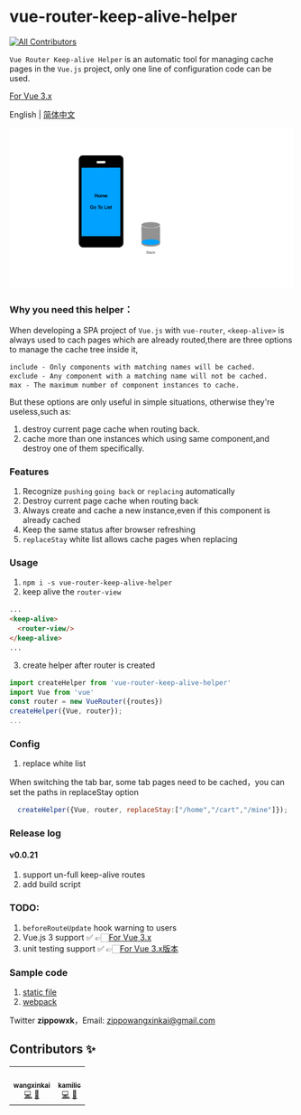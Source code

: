 # vue-router-keep-alive-helper
<!-- ALL-CONTRIBUTORS-BADGE:START - Do not remove or modify this section -->
[![All Contributors](https://img.shields.io/badge/all_contributors-2-orange.svg?style=flat-square)](#contributors-)
<!-- ALL-CONTRIBUTORS-BADGE:END -->
`Vue Router Keep-alive Helper` is an automatic tool for managing cache pages in the `Vue.js` project, only one line of configuration code can be used.

[For Vue 3.x](https://github.com/Zippowxk/stack-keep-alive)

English | [简体中文](./README_CN.md)

![img](./assets/stack.gif)

### Why you need this helper：

When developing a SPA project of `Vue.js` with `vue-router`, `<keep-alive>` is always used to cach pages which are already routed,there are three options to manage the cache tree inside it,
```
include - Only components with matching names will be cached.
exclude - Any component with a matching name will not be cached.
max - The maximum number of component instances to cache.
```
But these options are only useful in simple situations, otherwise they're useless,such as:

1. destroy current page cache when routing back.
2. cache more than one instances which using same component,and destroy one of them specifically.

### Features

1. Recognize `pushing` `going back` or `replacing` automatically
2. Destroy current page cache when routing back
3. Always create and cache a new instance,even if this component is already cached
4. Keep the same status after browser refreshing
5. `replaceStay` white list allows cache pages when replacing
### Usage

1. ```npm i -s vue-router-keep-alive-helper```
2. keep alive the `router-view`
```html
...
<keep-alive>
  <router-view/>
</keep-alive>
...
```
3. create helper after router is created
```javascript
import createHelper from 'vue-router-keep-alive-helper'
import Vue from 'vue'
const router = new VueRouter({routes})
createHelper({Vue, router});
...
```

### Config

1. replace white list
  
  
  When switching the tab bar, some tab pages need to be cached，you can set the paths in replaceStay option
```javascript
  createHelper({Vue, router, replaceStay:["/home","/cart","/mine"]});
```

### Release log
#### v0.0.21
1. support un-full keep-alive routes
2. add build script

### TODO:
1. `beforeRouteUpdate` hook warning to users
2. Vue.js 3 support ✅ 👉🏻[For Vue 3.x](https://github.com/Zippowxk/stack-keep-alive)
3. unit testing support ✅ 👉🏻[For Vue 3.x版本](https://github.com/Zippowxk/stack-keep-alive)

### Sample code

1. [static file](./examples/)
2. [webpack](https://github.com/Zippowxk/vue-router-helper-demo)

Twitter **zippowxk**，Email: zippowangxinkai@gmail.com


## Contributors ✨
<!-- ALL-CONTRIBUTORS-LIST:START - Do not remove or modify this section -->
<!-- prettier-ignore-start -->
<!-- markdownlint-disable -->
<table>
  <tr>
    <td align="center"><a href="https://github.com/Zippowxk"><img src="https://avatars.githubusercontent.com/u/5326755?v=4?s=100" width="100px;" alt=""/><br /><sub><b>wangxinkai</b></sub></a><br /><a href="https://github.com/Zippowxk/vue-router-keep-alive-helper/commits?author=Zippowxk" title="Code">💻</a> <a href="https://github.com/Zippowxk/vue-router-keep-alive-helper/commits?author=Zippowxk" title="Documentation">📖</a></td>
    <td align="center"><a href="https://github.com/kamilic"><img src="https://avatars.githubusercontent.com/u/8327041?v=4?s=100" width="100px;" alt=""/><br /><sub><b>kamilic</b></sub></a><br /><a href="https://github.com/Zippowxk/vue-router-keep-alive-helper/commits?author=kamilic" title="Code">💻</a> <a href="#ideas-kamilic" title="Ideas, Planning, & Feedback">🤔</a></td>
  </tr>
</table>

<!-- markdownlint-restore -->
<!-- prettier-ignore-end -->

<!-- ALL-CONTRIBUTORS-LIST:END -->